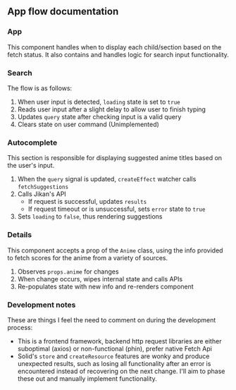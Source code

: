 ## App flow documentation

### App
This component handles when to display each child/section based on the fetch status. It also contains and handles logic for search input functionality.

### Search
The flow is as follows:
1. When user input is detected, `loading` state is set to `true`
2. Reads user input after a slight delay to allow user to finish typing
3. Updates `query` state after checking input is a valid query
4. Clears state on user command (Unimplemented)

### Autocomplete
This section is responsible for displaying suggested anime titles based on the user's input.
1. When the `query` signal is updated, `createEffect` watcher calls `fetchSuggestions` 
2. Calls Jikan's API
   - If request is successful, updates `results`
   - If request timeout or is unsuccessful, sets `error` state to `true`
3. Sets `loading` to `false`, thus rendering suggestions

### Details
This component accepts a prop of the `Anime` class, using the info provided to fetch scores for the anime from a variety of sources.
1. Observes `props.anime` for changes
2. When change occurs, wipes internal state and calls APIs
3. Re-populates state with new info and re-renders component

### Development notes
These are things I feel the need to comment on during the development process:
- This is a frontend framework, backend http request libraries are either suboptimal (axios) or non-functional (phin), prefer native Fetch Api
- Solid's `store` and `createResource` features are wonky and produce unexpected results, such as losing all functionality after an error is encountered instead of recovering on the next change. I'll aim to phase these out and manually implement functionality.
